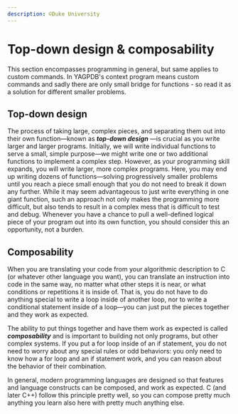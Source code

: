 ```yaml
---
description: ©Duke University
---
```


# Top-down design & composability

This section encompasses programming in general, but same applies to custom commands. In YAGPDB's context program means custom commands and sadly there are only small bridge for functions - so read it as a solution for different smaller problems.

## Top-down design

The process of taking large, complex pieces, and separating them out into their own function—known as _**top-down design**_ —is crucial as you write larger and larger programs. Initially, we will write individual functions to serve a small, simple purpose—we might write one or two additional functions to implement a complex step. However, as your programming skill expands, you will write larger, more complex programs. Here, you may end up writing dozens of functions—solving progressively smaller problems until you reach a piece small enough that you do not need to break it down any further. While it may seem advantageous to just write everything in one giant function, such an approach not only makes the programming more difficult, but also tends to result in a complex mess that is difficult to test and debug. Whenever you have a chance to pull a well-defined logical piece of your program out into its own function, you should consider this an opportunity, not a burden.

## Composability

When you are translating your code from your algorithmic description to C \(or whatever other language you want\), you can translate an instruction into code in the same way, no matter what other steps it is near, or what conditions or repetitions it is inside of. That is, you do not have to do anything special to write a loop inside of another loop, nor to write a conditional statement inside of a loop—you can just put the pieces together and they work as expected.

The ability to put things together and have them work as expected is called _**composability**_ and is important to building not only programs, but other complex systems. If you put a for loop inside of an if statement, you do not need to worry about any special rules or odd behaviors: you only need to know how a for loop and an if statement work, and you can reason about the behavior of their combination.

In general, modern programming languages are designed so that features and language constructs can be composed, and work as expected. C \(and later C++\) follow this principle pretty well, so you can compose pretty much anything you learn also here with pretty much anything else.

